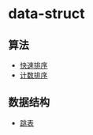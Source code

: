 # data-struct
## 算法
 * [快速排序](https://github.com/hanelalo/data-struct/blob/master/src/com/hanelalo/sort/QuickSort.java)
 * [计数排序](https://github.com/hanelalo/data-struct/blob/master/src/com/hanelalo/sort/CountingSort.java)
## 数据结构
 * [跳表](https://github.com/hanelalo/data-struct/blob/master/src/com/hanelalo/struct/SkipList.java)
